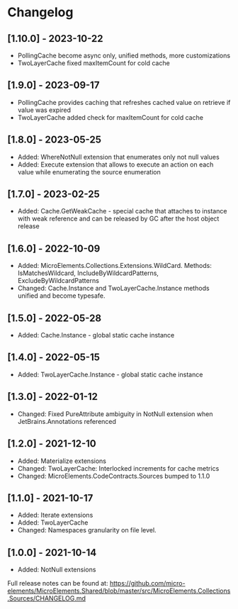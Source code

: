 ﻿# Changelog

## [1.10.0] - 2023-10-22
- PollingCache become async only, unified methods, more customizations
- TwoLayerCache fixed maxItemCount for cold cache

## [1.9.0] - 2023-09-17
- PollingCache provides caching that refreshes cached value on retrieve if value was expired
- TwoLayerCache added check for maxItemCount for cold cache

## [1.8.0] - 2023-05-25
- Added: WhereNotNull extension that enumerates only not null values 
- Added: Execute extension that allows to execute an action on each value while enumerating the source enumeration

## [1.7.0] - 2023-02-25
- Added: Cache.GetWeakCache - special cache that attaches to instance with weak reference and can be released by GC after the host object release

## [1.6.0] - 2022-10-09
- Added: MicroElements.Collections.Extensions.WildCard. Methods: IsMatchesWildcard, IncludeByWildcardPatterns, ExcludeByWildcardPatterns
- Changed: Cache.Instance and TwoLayerCache.Instance methods unified and become typesafe. 

## [1.5.0] - 2022-05-28
- Added: Cache.Instance - global static cache instance

## [1.4.0] - 2022-05-15
- Added: TwoLayerCache.Instance - global static cache instance

## [1.3.0] - 2022-01-12
- Changed: Fixed PureAttribute ambiguity in NotNull extension when JetBrains.Annotations referenced

## [1.2.0] - 2021-12-10
- Added: Materialize extensions
- Changed: TwoLayerCache: Interlocked increments for cache metrics
- Changed: MicroElements.CodeContracts.Sources bumped to 1.1.0

## [1.1.0] - 2021-10-17
- Added: Iterate extensions
- Added: TwoLayerCache
- Changed: Namespaces granularity on file level.

## [1.0.0] - 2021-10-14
- Added: NotNull extensions

Full release notes can be found at: https://github.com/micro-elements/MicroElements.Shared/blob/master/src/MicroElements.Collections.Sources/CHANGELOG.md
